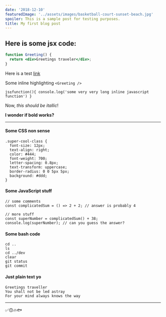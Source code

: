 ```yaml
---
date: '2018-12-10'
featuredImage: '../assets/images/basketball-court-sunset-beach.jpg'
spoiler: This is a sample post for testing purposes.
title: My first blog post
---
```


## Here is some jsx code:

```jsx
function Greeting() {
  return <div>Greetings traveler</div>;
}
```

Here is a test [link](https://reactjs.org/docs/)

Some inline highlighting `<Greeting />`

`js±function(){ console.log('some very very long inline javascript function') }`

Now, _this should be itallic_!

**I wonder if bold works?**

---

#### Some CSS non sense

```css{2,3}
.super-cool-class {
  font-size: 12px;
  text-align: right;
  color: #444;
  font-weight: 700;
  letter-spacing: 0.8px;
  text-transform: uppercase;
  border-radius: 0 0 5px 5px;
  background: #ddd;
}
```

#### Some JavaScript stuff

```js{2,5}
// some comments
const complicatedSum = () => 2 + 2; // answer is probably 4

// more stuff
const superNumber = complicatedSum() + 38;
console.log(superNumber); // can you guess the answer?
```

#### Some bash code

```bash{2-4}
cd ..
ls
cd ../dev
clear
git status
git commit
```

#### Just plain text yo

```text
Greetings traveller
You shall not be led astray
For your mind always knows the way
```

---

✅🙃🔥🐟
